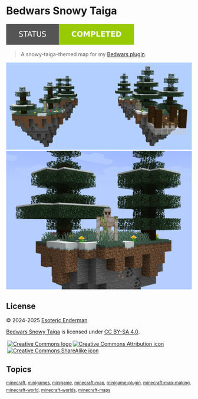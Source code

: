 # Bedwars Snowy Taiga

[![Project status: completed](./assets/images/badges/status.svg)](./)

> A snowy-taiga-themed map for my [Bedwars plugin](https://github.com/esotericenderman/bedwars).

![Bedwars snowy taiga map](./assets/images/screenshot/map.png)
![Iron golem on snowy taiga island](./assets/images/screenshot/golem.png)

## License

<p xmlns:cc="http://creativecommons.org/ns#" xmlns:dct="http://purl.org/dc/terms/">
  &copy; 2024-2025 <a rel="cc:attributionURL dct:creator" property="cc:attributionName" href="https://enderman.dev">Esoteric Enderman</a>

  <a property="dct:title" rel="cc:attributionURL" href="https://github.com/esotericenderman/bedwars-snowy-taiga">Bedwars Snowy Taiga</a> is licensed under <a href="https://github.com/esotericenderman/bedwars-snowy-taiga/blob/main/LICENSE" target="_blank" rel="license noopener noreferrer" property="cc:license" style="display: inline-block">CC BY-SA 4.0</a>.

  <a href="https://creativecommons.org/"><img style="height: 22px !important; margin-left: 3px; vertical-align: middle" src="./assets/images/icons/cc/cc.svg" alt="Creative Commons logo" /></a><a href="https://creativecommons.org/licenses/by-sa/4.0/"><img style="height: 22px !important; margin-left: 3px; vertical-align: middle" src="./assets/images/icons/cc/by.svg" alt="Creative Commons Attribution icon" /><img style="height: 22px !important; margin-left: 3px; vertical-align: middle" src="./assets/images/icons/cc/sa.svg" alt="Creative Commons ShareAlike icon" /></a>
</p>

## Topics

<sup>[minecraft](https://github.com/topics/minecraft), [minigames](https://github.com/topics/minigames), [minigame](https://github.com/topics/minigame), [minecraft-map](https://github.com/topics/minecraft-map), [minigame-plugin](https://github.com/topics/minigame-plugin), [minecraft-map-making](https://github.com/topics/minecraft-map-making), [minecraft-world](https://github.com/topics/minecraft-world), [minecraft-worlds](https://github.com/topics/minecraft-worlds), [minecraft-maps](https://github.com/topics/minecraft-maps)</sup>
